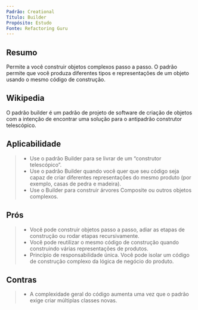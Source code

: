 ```yaml
---
Padrão: Creational
Título: Builder
Propósito: Estudo
Fonte: Refactoring Guru
---
```


## Resumo

Permite a você construir objetos complexos passo a passo. O padrão permite que você produza diferentes tipos e representações de um objeto usando o mesmo 
código de construção.


## Wikipedia

O padrão builder é um padrão de projeto de software de criação de objetos com a intenção de encontrar uma solução para o antipadrão construtor telescópico.


## Aplicabilidade

> * Use o padrão Builder para se livrar de um “construtor telescópico”.
> * Use o padrão Builder quando você quer que seu código seja capaz de criar diferentes representações do mesmo produto (por exemplo, casas de pedra e madeira).
> * Use o Builder para construir árvores Composite ou outros objetos complexos.


## Prós

> * Você pode construir objetos passo a passo, adiar as etapas de construção ou rodar etapas recursivamente.
> * Você pode reutilizar o mesmo código de construção quando construindo várias representações de produtos.
> * Princípio de responsabilidade única. Você pode isolar um código de construção complexo da lógica de negócio do produto.


## Contras

> * A complexidade geral do código aumenta uma vez que o padrão exige criar múltiplas classes novas.
